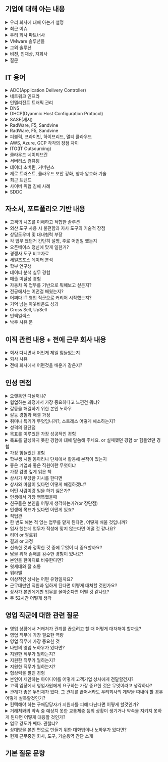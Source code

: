 ## 기업에 대해 아는 내용

<details markdown = "1">
<summary>우리 회사에 대해 아는거 설명</summary>
오픈베이스는 글로벌 No.1 솔루션들과 자체 노하우를 기반으로 하이브리드 클라우드 및 클라우드 시큐리티의 컨설팅, 설계, 구축, 빌링까지 토탈 서비스를 제공하는 기업입니다.<br>
주요 사업 부문으로는 하이브리드 및 멀티클라우드, 네트워크 보안 솔루션, ADC 및 네트워크 인프라, ITO 서비스를 제공 드리고 있습니다.
여기서 클라우드 솔루션 같은 경우에는 오픈베이스만의 전문 기술력과 인력을 기반으로 고객분들의 워크로드를 정확하게 파악하고, AWS, 애저, 브로드컴(여기 속한 VMWare는 프라이빗 클라우드 선두), 네이버 클라우와 같이 업계 선두 기업과의 파트너십을 체결하여 퍼블릭과 프라이빗을 아우르는 서비스를 제공드리고 있습니다.<br> 
<br>
(컨설팅 및 마이그레이션 서비스, 브로드컴의 VMWare VSphere(데이터 센터를 클라우드 컴퓨팅 인프라로 전환하는 솔루션),NSX(Vmware의 네트워크 가상화 및 보안 플랫폼), VSAN(로컬 물리 스토리지를 가상화하여, 스토리지 풀로 변환), ARIA(AI 지원 인프라 및 App), 탄주(멀티 클라우드 애플리케이션 개발 및 배포 플랫폼) 판매. F5 사의 Big ip(하이브리드 및 멀티클라우드 환경에서의 보안과 가용성 보장 솔루션), AWS 컨설팅 및 구축 사업, 알트 로직 사의 MDR(Managed Detection and REsponse) 서비스 판매. SaaS 환경의 기업 데이터 보호를 위한 FortiCASB 판매 등<br>
<br>
보안 솔루션은 빠르게 변화하는 보안 위협에 대응하기 위해 Anti-APT나 Anti-DDoS, WAF,SSL 암복호화, 웹 어플리케이션 공격 방어와 같은 솔루션을 제공드리고 있습니다. 특히 Fortinet(포티넷), Trellix(트렐릭스), Logpresso와 같은 우수한 벤더들과 협력하여 고객분들에게 맞춤형 보안 컨설팅 및 기술 지원 서비스를 제공하고 있습니다.
<br>
(수산 아이엔티의 암호화 트래픽 추적 솔루션과, 시스코 솔루션도 판다)<br>
<br>
네트워크 인프라 분야에서는 국내 최초로 ADC 사업을 시작한 경험과 역량을 기반으로, L2부터 L7까지 전반적인 네트워크 인프라 솔루션과 인텔리전트 트래픽 관리, 그리고 SASE(새시) 같은 최신 보안 기술까지 종합적으로 제공드리고 있습니다<br> 
특히 네트워크 솔루션 공급 관련해서는 라드웨어, F5, Sandvine와 같은 글로벌 파트너와 함께 맞춤형 서비스를 제공드리고 있습니다.<br>
<br>
ITO 서비스는 오픈베이스만의 ITO 방법론과 노하우를 기반으로, 국제 표준에 적합할 뿐만아니라 효율적이고 안정된 서비스를 제공드리고 있습니다.<br> 
<br>
이 외에도 오픈베이스만의 기술력을 기반으로 ADC를 통합적으로 관리할 수 있는 ADCSmart, APT 탐지 시스템과의 연동을 통해 위협 정보를 실시간으로 공유 및 관리할 수 있는 TARGOS(타르고스),그리고 AI를 접목한 원격 보안관제 서비스를 제공하고 있습니다.<br>
<br>
</details>

<details markdown = "1">
<summary>최근 이슈</summary>
AI 접목한 보안관제 서비스를 올해 1월 부터 제공<br>
-> 단순 로그 모니터링 넘어, AI 기반 이상행위 탐지 기술과 SIEM(씨엠, 보안 정보 및 이벤트 관리) 활용해 데이터 중앙에서 통합 분석<br>
<br>
라드웨어 아시아 태평양 지역 최고 파트너 상<br>
작년 AI 바우처 지원사업 우수 등급<br>
-> 인텔리전스 플랫폼에 모니터랩이라는 회사의 웹 공격 탐지 모듈 연동을 통한 보안 관제 고도화<br>
<br>

</details>


<details markdown = "1">
<summary>우리 회사 파트너사</summary>
퍼블릭 클라우드 부문 : AWS, 애저, 네이버 및 케이티 클라우드<br>
프라이빗 클라우드 부문 : VMware, Dell 테크놀로지스<br>
보안 쪽 관련해서는 카본 블렉이나, 포티넷, 얼럿 로직 제품들 판매<br>
</details>

<details markdown = "1">
<summary>VMware 솔루션들</summary>
VSphere는 서버 가상화를 통해 클라우드 인프라로 전환하는 것을 돕는 도구<br>
VSAN : 로컬 디스크를 합하여 공유 스토리지를 구성하는 서비스<br>
NSX : 가상화별 세분화된 보안을 제공하는 서비스<br>
VMware Log insight : 인프라 및 App 위한 지능형 로그 관리<br>
VRealize Network Insight : 물리적 가상 네트워크 통합하고 가시성 확보, 성능 및 가용성 개선에 도움주는 서비스<br>
VRealize Automation : 서버 자동화 및 프로비저닝 속도 향상<br>
VMWare Tanzu : 컨테이너·쿠버네티스를 중심으로 멀티클라우드 앱 개발·운영을 지원하는 플랫폼<br> 
VMware Horizon : VDI(가상 데스크톱 인프라) 통한 업무 연속성 및 가상화 인프라 풀스택 제공<br>  
<br>
</details>

<details markdown = "1">
<summary>그외 솔루션</summary>
SD-WAN 분야 리더 VelouCloud 제품 판매 (VMware SD-WAN의 구성요소, 소프트웨어로 트래픽을 제어하고 최적화하는 차세대 WAN(광역 네트워크 기술) 기술)<br>
WorkSpace One : 디바이스 통합 보안관리 및 어플 관리 <br>
Carbon Black 제품 : 클라우드 네이티브 엔드포인트 보호 분야 리더<br>
포티넷 제품 : 차세대 보안 솔루션 제공<br>
얼럿 로직 제품 : MDR 선두 주자로, 차세대 위협 관리 시스템 제공<br>
<br>
</details>

<details markdown = "1">
<summary>비전, 인재상, 자회사</summary>
고객의 디지털 전환 여정과 성공을 함께하는 기업으로 고객의 행복과 성장을 도우며 사회적 가치를 창출한다.<br>
고객 중심, 실행, 신용<br>
데이터 전문기업 데이터솔루션, 보안 관련 전문 기업인 시큐웨이브, 그리고 오픈 인텔스가 있음<br>
</details>

<details markdown = "1">
<summary>질문</summary>
제가 이일 맡는다면 어떤 솔루션을 주로 담당할지?<br>
기업 영업 본부, 금융영업 본부, 전략보안영업 본부, CNS(Cloud & Network Service) 영업 본부, 디지털 영업 본부, SDI 영업 본부<br>
</details>

## IT 용어
<details markdown = "1">
<summary>ADC(Application Delivery Controller)</summary>
애플리케이션의 트래픽을 지능적으로 분산,보안,최적화하는 장비나 소프트웨어(일종의 고급 로드 밸런서)<br>
-> L4, L7 로드밸런싱, SSL 종료, 애플리케이션 가속화(캐싱,압축), App의 방화벽 연계, 헬스체킹 및 모니터링<br>
<br>
</details>

<details markdown = "1">
<summary>네트워크 인프라</summary>
데이터 통신을 가능하게 하는 장비의 집합)<br>
-> 라우터(IP 주소를 기반으로 패킷을 목적지에 전달, 다른 네트워크 끼리 연결 담당)<br>
, 스위치(MAC 주소를 기반으로 패킷을 목적지에 전달, 같은 네트워크 안의 장비끼리 데이터 교환)<br>
,방화벽, 무선 AP, 케이블, 네트워크 보안장비 등<br>
<br>
</details>

<details markdown = "1">
<summary>인텔리전트 트래픽 관리</summary>
트래픽을 단순히 분산하는 것이 아니라, 종류 우선순위 패턴 분석해서 지능적으로 처리<br>
<br>
</details>

<details markdown = "1">
<summary>DNS</summary>
도메인 이름을 IP로 변환<br>
</details>

<details markdown = "1">
<summary>DHCP(Dyanmic Host Configuration Protocol)</summary>
네트워크에 연결된 장치들에게 IP 주소와 기타 네트워크 설정을 자동으로 할당하는 프로토콜
</details>

<details markdown = "1">
<summary>SASE(새시)</summary>
네트워크와 보안 기능을 클라우드 기반으로 통합해서, 사용자나 디바이스가 어디에 있든지 엣지 지점을 통해서 안전하고 빠르게 APP에 접근할 수 있도록 해주는 아키택처
</details>

<details markdown = "1">
<summary>RadWare, F5, Sandvine</summary>
라드웨어, 에프파이브, 샌드바인 모두 글로벌 SW 회사<br>
라드웨어는 데이터센터 용 애플리케이션 보안 및 전송 솔루션 분야 글로벌 리더(디도스, 애플리케이션 보안)<br>
에프파이브는 로드밸런싱 관련 솔루션 글로벌 리더(대표 제품 : BIG IP)<br>
샌드바인은 네트워크 트래픽 분석이나 제어 관련 글로벌 리더<br>
</details>

<details markdown = "1">
<summary>RadWare, F5, Sandvine</summary>
라드웨어, 에프파이브, 샌드바인 모두 글로벌 SW 회사<br>
라드웨어는 데이터센터 용 애플리케이션 보안 및 전송 솔루션 분야 글로벌 리더(디도스, 애플리케이션 보안)<br>
에프파이브는 로드밸런싱 관련 솔루션 글로벌 리더(대표 제품 : BIG IP)<br>
샌드바인은 네트워크 트래픽 분석이나 제어 관련 글로벌 리더<br>
</details>

<details markdown = "1">
<summary>퍼블릭, 프라이빗, 하이브리드, 멀티 클라우드</summary>
퍼블릭은 AWS,애저,GCP와 같은 CSP가 인터넷을 통해 리소스를 제공하는 클라우드를 뜻합니다.<br>
-> 보통 스타트업, 빠르게 실험 배포 해야되는 경우. 대규모 사용자 트래픽 대응하거나, 계절/이벤트 성 수요 변화가 큰 서비스<br>
<br>
프라이빗은 온프레미스나 전용 데이터 센터 위에 구성하여, 한 조직이 전용으로 쓰는 클라우드 환경<br>
-> 독립되어 있어 보안이나 컴플라이언스 강화 기능(금융 국방 공공 등)<br>
<br>
하이브리드 클라우드는 퍼블릭 프라이빗 클라우드를 연동해서 구성한 환경(필요한 부분 퍼블릭, 민감한 부분은 프라이빗)<br>
-> 유연성(급한 워크로드는 퍼블릭, 보안 데이터는 프라이빗)<br>
-> 온프레미스 자산이 많아서 한번에 못 옮길때, 민감 데이터 내부에 비 핵심 데이터는 퍼블릭에, 컴플라이언스 요구와 클라우드 만의 장점을 동시에 활용 하고자 할때<br>
<br>
멀티 클라우드는 2개 이상의 퍼블릭 클라우드 결합해서 사용<br>
-> 클라우드 상에 HA(고가용성) 구성, CSP 특장점 들을 결합, 여러 CSP에서 최고의 가격대비 성능의 조합 사용<br>
<br>
하이브리드 멀티 클라우드는 여러 퍼블릭 클라우드와 프라이빗 클라우드를 조합해서 사용하는 클라우드 환경<br>
</details>

<details markdown = "1">
<summary>AWS, Azure, GCP 각각의 장점 차이</summary>
AWS는 인프라에 강하고, 애저는 인증 및 호환, GCP는 빅데이터나 AI 관련 해서 장점을 가짐<br>
-> 클라우드 도입 시 가장 중요한 것은 워크로드(애플리케이션)의 특성을 정확히 파악(DB, App, 서비스 등)<br>
-> 구동 방식에 따라 어떤 인스턴스 타입을 사용하고, 네트워크 구성은 어떻게 하고, 스토리지 성능/용량은 어느 정도가 적합하고, 보안 컴플라이언스 요구는 어떤지 완전 달라짐<br>
-> ex) 트래픽이 폭주하는 경우 여러 AZ 배포로 고 가용성, 빠른 오토스케일링, 데이터 오래 저장하는 백업 시스템은 저비용 스토리지(S3 Glacier) 사용 등<br>
</details>

<details markdown = "1">
<summary>ITO(IT Outsourcing)</summary>
기업의 IT 자원(인력,시스템,운영)을 외부 업체에 위탁하는 것<br>
-> 최적화된 IT 프로세스 기반의 운영, IT 기획 및 고도화 방향 수립, 전문 관리 시스템을 활용한 표준화된 서비스 수행, 클라우드 운영 서비스<br>
-> SI나 진단 컨설팅, IT 서비스 통합 관제 구축<br>
</details>

<details markdown = "1">
<summary>클라우드 네이티브란</summary>
클라우드 호나경에서 최적의 성능과 유연성을 발휘하도록 설계된 애플리케이션 개발 및 운영 <br>
-> 핵심 특징으로는 MSA, 컨테이너, CI/CD 파이프라인, 자동 확장, 장애 복구, 무중단 배포<br>
</details>

<details markdown = "1">
<summary>서버리스 컴퓨팅</summary>
개발자가 서버 인프라에 신경을 쓰지않고, 비즈니스 로직 작성에 집중하는 그런 일종의 아키텍처<br>
</details>

<details markdown = "1">
<summary>데이터 소버린, 거버넌스</summary>
소버린은 데이터 주권으로, 데이터가 저장된 물리적 국가의 법과 규제에 따라야 한다는 뜻.<br>
거버넌스는 데이터의 품질 관리, 접근 권한, 보안 같은 것을 정하고 유지하는 정책과 절차<br>
</details>

<details markdown = "1">
<summary>제로 트러스트, 클라우드 보안 강화, 양자 암호화 기술 </summary>
1. 네트워크의 안에 있든 밖에 있든, 무조건 검증하고 최소한의 권한만 부여한다는 개념<br>
-> 재택 근무, 클라우드 환경에 필수적인 보안 개념으로 VPN 처럼 네트워크 내부를 안전하다 가정하는 기존 모델을 보완한 모델<br>
<br>
2. 클라우드 보안 강화는, 퍼블릭 하이브리드 멀티클라우드 환경에서 데이터, 워크로드, 계정 접근, 네트워크까지 종합적으로 보안하는 것<br>
-> 데이터 암호화, 접근제어(IAM, MFA), 로그 모니터링, 워크로드 보안(서버리스 컨테이너 포함)<br>
<br>
3. 양자 역학 원리 통해 이론적으로 해킹 불가능한 암호 체계 구축<br>
</details>

<details markdown = "1">
<summary>최근 트렌드</summary>
DX가 가속화되면서 AI, 빅데이터, 클라우드 기반 비즈니스 혁신이 활발해짐.<br>
</details>

<details markdown = "1">
<summary>사이버 위협 침해 사례</summary>
최근 이스라엘과 이란이 서로, SMS 스푸핑이나, 메세징 앱을 조작하거나, AI를 통해 조작된 영상을 확산하는 상황이 있었음<br>
SKT에서 데이터센터 서버가 공격받아 전화번호나 가입자 식별키와 같은 유심 정보가 유출됨<br>
</details>

<details markdown = "1">
<summary>SDDC</summary>
소프트웨어로 정의된 데이터 센터.데이터 센터 안에 있는 서버, 스토리지, 네트워크, 보안 같은 자원을 소프트웨어로 가상화해서 하드웨어에 묶이지 않고 소프트웨어로 관리 제어하겠다는 개념
</details>

## 자소서, 포트폴리오 기반 내용

<details markdown = "1">
<summary>고객의 니즈를 이해하고 적합한 솔루션</summary>
1. 고객은 보통 어떤 니즈가 있었는지?<br>
전에 근무했던 회사에서 판매했던 솔루션은 현대차와 같은 대기업에 납품할 때, 납품 제품의 SW가 ISO와 같은 국제 표준이나 현대차 내부 표준을 충족하고 있는지를 검증하기 위한 보고서를 작성하는데 많이 활용되었습니다.<br>
이때 현대차의 요구사항에 따라 필요한 검증 솔루션이 달라지는 경우가 있는데, 이때 고객분들의 요구를 정확히 파악하고 이에 적합한 솔루션을 제안드렸었습니다.<br>
예를 들어, 고객분들께서 코드를 실제로 실행하지 않고 일부 런타임 오류나 국제 표준 기반 규칙, 품질 메트릭을 점검하고 싶다고 요청하신다면 STATIC이라는 도구를 추천드렸습니다. 반면 코드를 실행하면서 각 함수별 테스트 케이스를 생성하고 이들이 유기적으로 잘 동작하는지 검증하고 싶을 때는 CT라는 도구를 제안드렸습니다. 또, 커버리지 측정만 필요하다고 하시면 COVER, AVN과 같은 자동화 환경 쪽은 Autoract를 권장하는 등, 고객분들의 상황과 목표에 가장 부합하는 솔루션을 맞춤 제안드렸습니다.<br>
</details>

<details markdown="1"> 
<summary>외산 도구 사용 시 불편함과 자사 도구의 기술적 장점</summary> 
고객분들께서는 외산 도구를 사용하면서 크게 세 가지 불편함을 겪으셨습니다. 첫째, 기술지원 대응 속도가 느렸습니다. 외산 도구의 경우 기술지원을 받기까지 최소 2주에서 길게는 1달까지 걸렸지만, 자사 기술지원팀은 24시간 이내에 최초 답변을 드리고, 필요하다면 직접 방문까지 지원할 수 있다는 강점이 있었습니다. 둘째, 유지보수 비용이 높았습니다. 외산 도구는 유지보수 요율이 도입가의 20~25% 수준으로 책정되어 있었지만, 자사는 15%로 운영해 보다 합리적이었습니다. 셋째, 외산 도구는 모든 자동차 OEM을 대상으로 범용화되어 있어, 현대차 전용 레포트를 작성할 때는 별도로 추가 개발 공수가 필요했습니다. 반면 자사 도구는 현대차 표준에 맞춘 보고서를 바로 생성할 수 있어 고객분들께 편의성을 제공했습니다. 
<br>
단점은???<br>
-> 외국 OEM을 대상으로 레포트를 제출하는 경우 당사 툴의 경우, 별도의 입증 과정이 필요하다는 단점이 있고 몇십만 라인이 넘어가는 큰 프로젝트에 대해 리포트를 생성하는 경우, 외산 툴에 비해 병렬처리 로직의 성능이 좀 떨어진다는 단점이 있음.<br>
</details>

<details markdown = "1">
<summary>상담도우미 및 대내협력 부장</summary>
1.상담 도우미 기억 남는거?<br>
먼 지역에서 와서, 아는 친구가 없는데 붙임성이 없어서 고민이다<br>
-> 해당 경험 통해 친해지고, 현재는 가장 친한 친구로 남아 있다.<br>
<br>
2. 프로그램 운영 방식 일부 조정, 행사 전 소규모 이벤트<br>
- 경기 종목을 당일 정하는 것이 아니라, 사전에 설문 조사 진행<br>
- 참여만 해도 소정의 기념품 지급<br>
- SNS를 통해 사전 참여 이벤트를 진행<br>
</details>

<details markdown="1"> 
<summary>각 업무 했던거 간단히 설명, 주로 어떤일 했는지</summary> 
자동차 1·2 Tier사 대상 자사 SW 검증 도구 아웃바운드 및 인바운드 영업 수행<br>
자동차 제어기 SW 검증 및 개발 관련 기술 용역 수주<br>
견적서 산출 및 고객사 구매팀과의 협의·조율 진행<br>
-> 양 사의 SW 부서에서는 기술적, 가격적으로 협의가 완료되었지만 구매팀에서 내부에서 산출된 인력 단가를 기준으로 너무 비싸다는 답변을 받은 기억이 있다.이때 당사만이 가지는 장점(국내 외주 업체 중 유일하게 양산 경험)과 해당 비용이 산출된 근거(SW 산업협회의 인력노임단가 가이드, 직접경비 + 재경비 + 기술료를 합쳤을때)를 합리적으로 제시하여 네고를 진행하지 않고 최종적으로 사업을 수주했던 것이 기억에 남음.<br><br>
고객사 이슈 및 클레임 대응<br>
-> 완성차 업체에서 당사 도구를 유효한 도구 리스트 상에서 제외를 했던 적 있다. 이로 인해 수많은 고객분들이 도구로 검증한 결과물을 전달 했으나 reject. 이를 위해 빠르게 담당 실장님과 의논하여 오탐을 어떻게 해결할지 WBS를 완성차 업체에 제공. 최종적으로 다시 유효한 도구로 인정받음<br><br>
영업 데이터 취합 및 전략 수립<br>
-> 세일즈포스 기반으로 어떤 기업에 매출이 덜한지, 어떤 부서에 컨택이 안되었는지, 그리고 앞으로 어떻게 영업을 펼쳐 나갈지에 대한 전략을 수립했었다.<br>
영업 과정에서 얻은 인사이트 기반 R&D 부서 설득, 기술 개발 반영<br><br>
-> 당사 국방쪽에서 프로젝트 관리를 위해 사용하던 도구가 있었음. 필드에서 영업하면서 고객 니즈 파악해보니, 해당 툴도 조금 수정 후 판매하면 좋을 것 같다 의견 전달. 최종적으로 해당 도구와 자사 검증 도구를 합한 패키지 상품을 기획해서 판매<br>
</details>

<details markdown="1"> 
<summary>오픈베이스 정신에 맞게 일한거?</summary> 
해외 신규 사업을 개척해봤던 경험이, 제가 오픈베이스 정신에 알맞게 일해봤던 경험이였던 것 같습니다.<br>
<br>
해외 자동차 부품사 50여 곳을 대상으로 아웃바운드 영업을 진행하던 중, 한 독일 고객사와 미팅을 진행했습니다. 이 고객사는 한국 완성차 업체 입찰에 참여 중이었는데, 하드웨어 대응은 가능하지만 소프트웨어 경험이 부족해 당사에 소프트웨어를 턴키로 맡기길 원했습니다. 다만 과거 당사의 일부 프로젝트가 독일 자동차 업계 기준을 충족하지 못해 중단된 사례가 있었던 터라, 내부적으로 신뢰도가 낮다는 우려가 있었습니다.<br>
<br>
추가로, 내부 여러 부서에서는 일정 부족, CL2 레벨 대응 경험 부족, 기술적 영어 커뮤니케이션 부담 등으로 협조가 어렵다는 입장을 보였습니다.
<br><br>
이에 저는 각 부서의 애로사항을 파악하고 해결책을 마련해 협조를 이끌었습니다. 일정이 부족한 부서에는 타 부서의 AI 기반 자동화 도구를 활용해 업무를 단축하도록 지원했고, CL2 경험 부족은 요건을 자료화해 공유했습니다. 영어 커뮤니케이션 부담은 한국지사 담당자와의 협업 루트를 먼저 마련하고, 독일 본사와는 화상회의를 통해 산출물 제출 기준을 완화할 수 있도록 조율했습니다.
<br><br>
결국 고객사에서 요청한 기술자료를 모두 제출할 수 있었고, 비록 이 프로젝트는 최종 수주로 이어지지 않았지만, 대응력을 인정받아 이후 두 건의 기술용역 프로젝트를 추가로 수주한 경험이 있습니다.
</details>

<details markdown="1"> 
<summary>경쟁사 도구 비교자료</summary> 
1. 타 부서랑은 어떤것 들을 협업했죠?<br>
전략기획실과는 자료 구성과 가독성 개선 관련하여 협업을 진행하였고, 각 도구에 대한 연구소장님들과 기술적인 내용의 정확성 검토를 요청 드리고자 회의를 진행하였었습니다.<br>
마지막으로 법무팀과는 외부 공유 가능 여부 및 법적 리스크 검토를 요청드리고자 회의를 진행했었습니다.<br>
<br>
2. 상황 설명<br>
고객분들께서는 당사 SW 검증 도구와 경쟁사 제품을 비교하며 장단점을 문의하는 경우가 많았습니다. 하지만 기존에는 개별 제품 간 비교 자료만 존재했을 뿐, 전체 경쟁사 제품을 종합적으로 비교하는 자료는 존재하지 않았습니다. 또한, 영업사원들은 기술지원 부서에서 제공하였던 기존 데이터를 그대로 전달하였고, 해당 비교 자료는 2021년 이후로 업데이트되지 않았습니다.<br>
<br>
3. 세미나 참석해서 기억나는 것?<br>
동적 시험을 진행할때 AI를 기반으로 테스트케이스를 자동으로 생성하는 세션이 기억에 남았었습니다.<br>
이때 단순한 제품 소개가 아니라, 어떻게 고객이 기존 테스트 비용과 시간을 절감했는지 정량적으로 제시했던 점에서 인상깊었습니다.<br>
- Dspace, 파수, Vector라는 기업, qnx 블랙베리<br><br>
4. 여러 도구를 다양하게 비교하면... 오히려 자사 제품에 대한 영업 히트율이 낮아 질수도 있는거 아닌가요??<br>
네, 말씀하신 우려도 충분히 공감합니다. 제가 생각하는 세일즈는 객관적인 비교 자료를 기반으로, 고객의 니즈에 맞는 방향을 함께 고민하는 것이 오히려 신뢰를 쌓고 장기적인 관계를 만드는 길이라고 생각합니다.<br>
실제로도 “우리 상황에서는 외산 제품보다 당사 솔루션이 더 적합하겠네요”라는 고객의 반응을 끌어내며, 오히려 저희 제품의 강점을 명확히 부각시킬 수 있었고, 이후 다른 도구나 기술용역 사업으로도 연결된 경험이 있습니다.<br>
그리고 솔직히 말씀드리면, 고객의 실제 사용 환경 및 니즈를 먼저 파악한 뒤 불필요한 기능이지만 당사가 조금 불리한 항목인 경우,그 기능은 비교표에서 제외하고 전달드리기도 했습니다.<br>
<br>
</details>

<details markdown="1"> 
<summary>세일즈포스 데이터 분석</summary> 
세일즈포스에서 도구 영업 기회를 추출할때는 '도구명'이나 '제품, 계약 관련 항목의 입력값을" 기준으로 필터링을 합니다.
그런데 2018년 이전에 등록된 도구 영업 기회의 경우, 이 두가지 항목이 모두 누락되어 있어 필터 조건을 충족하지 못했고, 그로 인해 보고서 추출 시 해당 영업 기회가 포함되지 않는 문제가 있었습니다.
저는 이 누락된 데이터를 식별하고 보완하기 위해 해당 프로젝트를 기획하고 진행하게 되었습니다.<br><br>

도구 영업 기회 65건 고객사 30곳, 고객의 니즈 분석 및 유지보수 및 신규 도구 도입 제안.<br>
-> 5곳과 유지보수 계약, 한건의 신규 도구 판매<br>

<br><br>
영업 기회명 파싱을 통해 영업 기회와 도구명을 자동으로 매핑하는 코드 작성?<br>
도구명이 A라고 가정했을 때, 과거의 영업 기회명에는 A라는 명칭이 아닌 도구의 사용 목적이나 대응 가능한 국제 표준이 기재된 경우가 많았습니다. 이로 인해 도구명을 기준으로 데이터를 조회할 경우 누락되는 사례가 자주 발생했습니다. 그래서 저는 영업 기회명을 파싱하고, 텍스트 유사도를 기반으로 도구명을 자동 매핑해 "도구명_유지보수" 또는 "도구명_구매" 형식으로 통일하는 코드를 작성해 일관되게 정리하였습니다.<br>
<br>
매핑이 되지 않는 항목은 직접 보완?<br>
예를 한가지 설명드리자면, 자동차에는 ISO 26262라는 표준이 있고, 이를 대응하기 위해서는 다양한 도구들이 필요합니다.
하지만 영업기회명에 "ISO 26262 대응을 위한 도구 구매"라고 적혀있는 경우, 해당 영업기회가 어떤 도구를 구입한것인지, 코드상으로 분류가 어려웠습니다. 그래서 그 당시 담당했던 영업사원에게 어떤 도구를 판매하였는지 질문하고 반영하는 과정을 거치게 되었습니다.<br>
<br>
기억에 남는 계약 사례?<br>
2017년 내부 횡령 사건으로 인해 해당 연도에는 비용 집행이 전면 중단되어 유지보수 계약이 체결되지 않았고, 이후로도 별도 계약 없이 도구를 꾸준히 사용해오던 고객사였습니다.
그럼에도 불구하고 도구는 계속 사용 중인 상황을 파악하여 저는 해당 고객사에 사용 중인 버전 이후 릴리즈된 기능을 정리해 전달드렸습니다.
특히, 고객이 사용하는 Jenkins라는 CI/CD 툴과 연동해 테스트 결과를 관리할 수 있는 기능이 큰 관심을 끌었습니다. 결국 해당 기능이 고객의 업무 방식에 적합하다고 판단되어, 유지보수 계약으로 이어진 사례입니다.<br>
<br>
한 고객사는 **자원 사용량 검증**이라는 항목을 대응하기 위해 외산 도구 도입을 검토 중이었습니다. 하지만 외산 도구의 가격이 너무 높아 내부적으로 부담이 크던 상황이었고, 이때 저는 **50% 이상 저렴한 당사 도구**를 제안드렸습니다. 외산 도구는 글로벌 OEM 대응까지 가능하지만, 당사 도구는 **국내 OEM에만 최적화된 제품**이었습니다. 다행히 향후 몇년간 고객분께서는 국내 OEM만을 대상으로 한 사업을 수행 중이었고, **비용 효율성과 실제 용도 적합성**을 고려해 당사 도구로 최종 계약이 성사되었습니다.<br>
<br>
</details>

<details markdown="1"> 
<summary>학부 연구생</summary> 
한 8개월 함. 한 과학원의 과제를 수주해서 진행함. 해상도가 낮아 사용되지 않는 장비의 이산화질소 농도 산출 가능 여부를 판단하고 개선 방안을 도출하는 사업 진행.이때 관련 논문과 시뮬레이션 데이터를 통해 현재 장비로는 신뢰성있는 농도 산출이 불가능하다는 점을 제시하고, 장비 튜닝을 통해 신뢰 범위 내 농도 산출을 진행 함.<br>
-> IT 분야로 나아갈지 전공 살릴지<br>
</details>

<details markdown="1"> 
<summary>데이터 분석 실무 경험</summary> 
그 과정에서 자사에서 가장 잘 판매되는 두 개의 툴이 OEM 및 계열사에서 신규 판매율이 10% 이상 감소한 것을 발견하였습니다. 이에 대한 원인을 파악한 결과, 스펙을 개정하는 과정에서 SR 상 일부 항목에서 해당 툴이 등록되지 않은 상황임을 확인하였고, 이로 인해 일부 부서에서 외산 툴을 도입한 정황까지 파악하였습니다. 해당 문제를 신속히 R&D 부서에 보고하여 협력을 이끌어내고 개발 로드맵에 포함하게 되었습니다.<br>
-> duplicated code line이라는 부분 검출이 안되는 상황이 많았음<br><br>

이에 따라 고객사별 사용 버전과 최신 버전의 기능 차이를 정리하고, 유지보수 계약을 통해 해당 기능을 제공받을 수 있다는 점을 강조하여 제안<br>
-> 10곳 이상 유지보수를 진행. 릴리즈 노트가 버전별로 각각 따로 있었다. 그래서 고객사 사용 버전부터 최신까지 어떤 기능들이 추가되었는지를 다 정리하여 전달하였다.<br>
</details>


<details markdown="1"> 
<summary>매출 미달성 경험</summary> 
9.5억 했음.<br>
각 업무 지나치게 세부적으로 대응?<br>
-> 예를들어 제안서를 작성할때 기술 스펙이나 세부조건을 제가 직접 이해하고 작성하려다보니, 막상 중요한 가격 조건이나 일정에 대한 전달이 느렸음<br>
-> 당사에서 맡는 업무인지 모르고, 고객 요청에 대응하기 위해 시간을 낭
<br>
핵심 업무의 우선 순위를 놓침<br>
-> 가능성이 낮고 요구하는 사항이 복잡했던 업무에 대해서 상당히 시간을 많이 소요했던 것 같음. 예를 들어 예산 반영용<br>
</details>

<details markdown="1"> 
<summary>자동차 쪽 업무를 기반으로 뭐해보고 싶은지?</summary> 
제가 오픈베이스에 입사하게 된다면, 자동차 산업 고객을 대상으로 클라우드 도입 컨설팅을 수행하고, 이를 기반으로 하이브리드·멀티클라우드 환경의 장점을 소개하여 전반적인 솔루션과 장비 도입까지 이어가는 성과를 만들어보고 싶습니다.<br>
<br>
현재 자동차 산업에서는 **SDV(소프트웨어 정의 차량)**와 시뮬레이션 기반 검증이 핵심 트렌드로 자리잡고 있으며, 이에 따라 생성되는 대용량 데이터의 저장, 분석, 보안 관리에 대한 수요가 빠르게 증가하고 있습니다.<br>
<br>
실제 현업 미팅에서 고객분들께서
“경영진이 AI나 클라우드에 관심은 많지만, 보안과 비용 문제로 도입이 어렵고, 적용 방안도 잘 모르겠다”는 VoC를 자주 전달해 주셨습니다.<br>
<br>
이에 대응해, 멀티클라우드와 하이브리드 클라우드의 유연성, 보안성, 비용 효율성을 함께 설명드림으로써 기술적 이해에 기반한 설득력 있는 제안으로 성과를 내보고 싶습니다.<br>
</details>

<details markdown="1"> 
<summary>전공에서는 어떤걸 배웠는지?</summary> 
저는 전공과정에서 주로 위성 데이터 처리와 활용 방법에 대해 배웠었습니다.<br>
</details>

<details markdown="1"> 
<summary>어쩌다 IT 영업 직군으로 커리어 시작했는지?</summary> 
대학 시절 프로그래밍을 접하며 IT 분야에 흥미를 느껴 정보처리기사 자격증을 취득했고, 개발 경험도 쌓았습니다. 이를 기반으로 다양한 사람들과 소통하며 사업을 이끌어가는 **PM(프로젝트 매니저)** 역할을 목표로 삼았습니다.
<br>
그런데 전에 근무했던 회사에서 IT 영업 직무를 접하게 되었고, PM에 비해 영업직군이 오히려 고객과 직접 만나 기술적 이해를 바탕으로 제안하고, 주도적으로 성과를 만들어내는 과정에서 더 큰 성취감을 느낄 수 있다고 판단했습니다.
<br>
이러한 이유로 IT 영업 직무로 커리어를 시작하게 되었습니다.<br>
</details>

<details markdown="1"> 
<summary>기억 남는 아웃바운드 성과</summary> 
니즈가 조금이라도 있을법한 회사 100여곳 조금 넘게 다 리스트업해서, 두곳 윈백 한곳 신규 도입
이게 어떻게 가능하냐?? 라고 했을때 솔직히 도구 도입은 공공 사업 제안드릴 때 남은 예산으로 이 도구도 추후 쓸수 있겠네 느낌으로 도입. 운이 좋았다.

가장 기억에 남는거, Win-Back 하는 과정에서 저희 도구만의 강점 굉장히 매력 -> 내부 부서에서 사용할 수 있는 예산이 부족했다. 이때 상급자분께, Win-back의 경우 제안드린것에서 매출로 이어진것이 1%가 안된다. 이 확률을 봤을땐 도구 도입가를 조금 낮춰서라도 진입한후 매년 유지보수 매출을 내는 것이 더 매력적으로 보인다~
</details>

<details markdown="1"> 
<summary>Cross Sell, UpSell</summary> 
UpSell의 경우, 주로 자사 보유 도구의 업그레이드를 진행하였다.<br>
-> 업그레이드 진행 시 어떤 기능이 추가되는지 강조하였음<br>
<br>
CrossSell의 경우, 현대차의 추후 요구될 변경 사항들을 미리파악해서, 고객 분들에게 도구들을 제안했다.<br>
-> 잔여 예산이 있는 고객분들 또는 공공에서 남는 예산이 있는 경우 도입이 되는 경우가 많았다.<br>
<br>
</details>

<details markdown="1"> 
<summary>인팩일렉스</summary> 
DHS(Door Handler System) 전 차종에 대해 DHS 사이버보안 검증 기술용역 수주함. 건 당 5천만원 정도<br>
-> 담당자분과 친분을 쌓기도함. 경영진에서 너무 비싼거 아니냐고 함. 하지만 경쟁사 다른 업체(한일 프로텍)에서 파일럿 과정에서 한번 문제가 터졌던 적이 있지만 우리는 없었음. 이 점을 강조. 구매팀 네고는 현대차 내부의 가격 산출 기준과 소프트웨어 산업 협회의 가격 기준 기반으로 네고를 방어하였음.<br>
</details>

<details markdown="1"> 
<summary>낙주 사유 분</summary> 
예산 부족이나 내부 우선순위 변화 -> 고객사별 의사 결정 구조<br>
경쟁사의 기술력, 가격, 납기 등 강점을 비교 분석 -> ex) 양산까지 책임짐<br>
저희의 제안서 완성도, 대응 속도, 커뮤니케이션 과정에서의 부족한 점을 되돌아봅니다.<br>
</details>

## 이직 관련 내용 + 전에 근무 회사 내용
<details markdown="1"> 
<summary>회사 다니면서 어떤게 제일 힘들었는지</summary> 
가장 힘들었던 순간은, 많은 노력을 기울였던 사업이 최종적으로 성사되지 않았을 때였습니다. 특히 해외 사업을 메이킹하는 과정에서, 야근이 잦은 부서까지 설득해가며 회의를 조율하고 함께 제안을 준비했지만, 결과적으로 수주로 이어지지 못했습니다. 주변에서는 “사업은 원래 그럴 수 있다”라고 위로해 주셨지만, 함께 고생했던 분들께 미안한 마음이 커서 가장 힘들었던 경험으로 남았습니다.<br>
</details>

<details markdown="1"> 
<summary>퇴사 사유</summary> 
이전 회사에서는 주로 SW 검증 도구를 다뤘는데, 이 또한 현대차 같은 대기업의 요구가 있을 때만 한정적으로 구매가 이루어졌습니다. 좀 더 범용적으로 사용될 수 있는 소프트웨어, 예를 들어 클라우드나 네트워크처럼 다양한 산업군과 고객에게 제안할 수 있는 솔루션을 다뤄보고 싶다는 생각이 컸습니다.<br>
그리고 개인적으로 30살이 되기 전에는 새로운 환경에 한번 도전해보고 싶었습니다. 30대부터는 안정적으로 정착하는 것이 중요하다고 생각했고, 이전 회사는 사람들도 좋고 업무도 잘 적응했지만, 더 폭넓은 솔루션을 경험할 기회를 놓치고 싶지 않아서 퇴사를 결정하게 되었습니다.<br>
</details>

<details markdown="1"> 
<summary>전에 회사에서 어떤것을 배운거 같은지?</summary> 

</details>

## 인성 면접
<details markdown = "1">
<summary>오랫동안 다닐꺼냐?</summary>
네 오래다닐수 ~~ 정말 오고싶었던 기업인 만 뽑아주시면 최선~~
</details>

<details markdown = "1">
<summary>협업하는 과정에서 가장 중요하다고 느낀건 뭐냐?</summary>
저는 협업 과정에서 동료 간의 믿음이 구축되어 있는 것이 가장 중요하다고 생각합니다.<br>
팀원간의 믿음이 있어야지만 역할 분담 과정 뿐 아니라, 각자의 업무에 집중할 수 있고, <br>
서로 간의 소통 과정에서 각자의 의견이 존중받는다는 분위기가 형성되어 좋은 아이디어가 나올 수 있기 때문입니다.<br>
</details>

<details markdown = "1">
<summary>갈등을 해결하기 위한 본인 노하우</summary>
갈등 과정을 해결하기 위한 저만의 노하우는 서로 진솔한 얘기를 하고, 시간을 많이 가지는 것이라고 생각<br>
슈어소프트테크 근무 하던 당시, 사업을 위해 여러 팀에 업무 협조를 요청 드리는 과정에서 부담스러운 업무라는 이유로 협조가 어려워 조그마한 갈등이 생겼고 이를 해결한 경험이 있다.<br>
이때 저는 협조를 이끌어내고자 업무 적인 내용뿐만 아니라, 점심도 같이 먹고, 퇴근후 저녁에 맥주도 한잔하는 등 시간을 보내며 개인적인 얘기도 많이 하게 되었다.<br>
얘기하는 과정에서 팀장님 만의 애로사항을 경청한 후 같이 해결 방안을 고민하고, 앞으로 같이 발전적으로 나가보자는 얘기하며 최종적으로 협조를 이끌어냄<br>
</details>

<details markdown = "1">
<summary> 갈등 경험과 해결 과정</summary>
슈어소프트테크 근무 하던 당시, 사업을 위해 여러 팀에 업무 협조를 요청 드리는 과정에서 부담스러운 업무라는 이유로 협조가 어려워 조그마한 갈등이 생겼고 이를 해결한 경험이 있다.<br>
이때 저는 해당 사업을 진행을 함으로써 얻을 수 있는 점을 강조하여 서로의 의견을 좁힐 수 있었고 최종적으로는 협조를 성공적으로 이끌어내게 되었다.<br>
</details>

<details markdown = "1">
<summary> 취미나 특기가 무엇입니까?, 스트레스 어떻게 해소하는지?</summary>
저는 개인적으로 배드민턴과 산책하는 것을 좋아한다.<br>
-> 걱정이 많을때  취미 활동을 하면 스트레스랑 답답한 마음이 해소. 특히 제가 왜 스트레스를 받고 어떻게 해나가야할지 생각이 정리되어서 좋아한다.<br>
-> 고탠션(28파운드), 헤드쪽에 실린 채<br>
<br>
특기 : 새로 만나는 사람과 서로 대화를 이어가는것에 자신있다.<br>
</details>

<details markdown = "1">
<summary> 성격의 장단점</summary>
저의 가장 큰 성격상의 장점은 공감능력을 바탕으로 한 의사소통 능력이라고 생각합니다.<br>
고등학교 때 친구들의 추천을 받아 또래상담가 역할을 맡게 되었고, 다양한 친구들의 고민을 들으며 같이 공감하고 소통하는 방법을배우게되었습니다.<br>
이러한 경험을 바탕으로 현재도 여러 사람들의 말을 잘 경청하고, 이에 대해 공감하는 것과 동시에 개개인의 상황에 맞게 대화를 이어나가며 좋은 관계를 맺어나가고 있습니다.<br>
<br><br>
단점은 때로 거절을 잘 못한다는 것입니다.<br>
실제 업무를 진행하면서, 제 업무 Role이 아닌것에 대해서도 고객 또는 내부 실무진 분들께서 요청하실 때 거절을 잘 못했었습니다.<br>
이때 도움 요청을 거절하지 못해, 제 업무 일정상 차질이 생겼던 적이 있습니다.<br>
현재는 도움 요청에 대해 가능한 한에서만 수락하고 불가능하다면 불가능한 이유를 객관적이고 솔직하게 이야기하면서 정중하게 거절하려고 노력하고 있습니다.<br>
</details>

<details markdown = "1">
<summary> 목표를 이루었던 가장 성공적인 경험</summary>
주도적으로 독일 기업의 사업을 메이킹해보자는 목표를 이뤄낸던 것이 가장 성공적 경험.<br>
당사의 경우 2021년을 마지막으로 독일 업체와의 계약이 끊긴 상황이였다. 당사 사업이 국내에 의존하는 비중이 너무 컸고, 저를 거둬주신 회사에게 감사하다는 마음으로 메이킹 하고 싶었다.<br>
이에 관련 독일 업체를 리스트업한다음에 메일을 보냈고, 한국에 지사가 있는 경우 직접 전화를 걸었다.<br>
이때 한국 완성차 업체를 대상으로 입찰에 참여하는 고객과 컨택이 되었고, 해당 기술용역을 위해 다양한 유관 부서에 협조를 요청하여 제안서를 전달드렸다.<br>
하지만 해당 고객사께서 최종적으로 한국 완성차 업체에 입찰에 실패하여 낙주.<br>
</details>

<details markdown = "1">
<summary> 목표를 달성하지 못한 경험에 대해 말씀해 주세요. or 실패했던 경험 or 힘들었던 경험 </summary>
학부 시절, 저는 수석으로 졸업하는 것을 목표로 삼았으나 달성하지 못한 경험이 있습니다.<br>
이때 저는 흥미가 가는 과목에 대해서는 성적이 좋았으나, 재미가 없다고 느껴진 특정 전공 과목들에 대한 성적이 좋지 못하였습니다.<br>
이 경험을 통해 제가 관심을 가지 않았던 부분에 대해서도 진지한 태도로 접근해야 하며, 큰 목표를 이루기 위해서는 세부적인 요소 하나하나에 무관심하거나 소홀히 해서는 안된다는 점을 깨달았습니다.<br>
<br>
</details>

<details markdown = "1">
<summary> 가장 힘들었던 경험</summary>
이전 독일 업체와의 계약이 2021년 법적 분쟁으로까지 이어졌던 이력이 있었고, 해당 업체의 검토 기준은 국내 고객사에 비해 두 배 이상 까다로웠습니다. 이러한 배경 때문에 내부적으로 부정적인 인식이 강했고, 협조를 얻는 데 큰 어려움이 있었습니다.<br>

저는 해당 업무가 기존에 수행하던 업무와 본질적으로 큰 차이가 없다는 점을 강조하기 위해 관련 논문 및 공식 문서들을 수집해 전달했고, 이 사업을 통해 향후 어떤 비전을 기대할 수 있는지 구체적으로 제시하며 설득을 시도했습니다.<br>

업무적으로 제가 할 수 있는 모든 지원을 다했음에도 불구하고, 협조를 요청한 세 팀 중 두 팀의 동의를 얻지 못했던 점이 가장 힘들었습니다.<br>

이후에는 단순한 논리적 설득이 아닌, 사람 간 신뢰를 기반으로 한 소통이 필요하다고 느꼈고, 해당 팀의 팀장님들과 점심 식사, 커피 미팅, 저녁 자리 등을 통해 진심 어린 대화를 나누고, 출장을 기차타고 가신 경우 제가 역에 데리러 가는등 관계를 쌓기 위해 노력하여 최종적으로 업무 협조를 받게 되었다..<br>

이 경험을 통해 ‘일도 결국 사람과 사람이 하는 일’이며, 내부 설득과 관계 형성을 위한 ‘내부 영업’도 매우 중요하다는 점을 깊이 깨닫게 되었습니다.
<br>
</details>

<details markdown = "1">
<summary> 학부생 시절 동아리나 단체에서 활동해 본적이 있는지 </summary>
학부생 시절 학과 내 축구 동아리에 가입하여 활동하였고, 학생회에서 대내협력부장을 맡아 학과 여러 행사에 참여를 요청드렸습니다.<br>
그리고 연구실에서 학부 연구생 활동을 하였고, 현재 다니는 회사에서는 독서 동아리에 다녔다.<br>
</details>

<details markdown = "1">
<summary> 좋은 기업과 좋은 직원이란 무엇이냐</summary>
좋은 기업 : 직원들이 잠재력을 발휘하고 성장할 수 있는 환경을 조성한 기업. 좋은 직원 : 맡은 역할과 책임을 성실히 수행하고, 어떻게 우리 기업이 더 성장해 나갈 수 있을지 고민하는 직원.
</details>

<details markdown = "1">
<summary>가장 감명 깊게 읽은 책</summary>
저는 거절은 해야겠는데 말을 못하겠고라는 책을 가장 감명 깊게 읽은 것 같습니다.
해당 책을 통해 사람들이 거절은 잘 못하는 이유은 대개 관계 불안 있고, 오히려 거절을 하는 것이 자신에게 도움이 될 뿐만 아니라, 관계 유지에 도움이 된다는 것을 알게 되었습니다.
이후 저는 도움 요청에 대해 가능한 한에서만 수락하고 불가능하다면, 불가능한 이유를 솔직하게 이야기하면서 정중하게 거절하려고 노력하고있습니다.
</details>

<details markdown = "1">
<summary>상사가 부당한 지시를 한다면</summary>
저는 우선적으로 법적이나, 회사 내규에 어긋나는 지시거나 회사의 이윤에 해를 끼치는지 부터 판단해 보겠습니다.
이때 만약 어긋나는 일이라고 확인된다면 가까운 선배뿐과 조용히 조언을 구한 후 행동하겠습니다.
하지만 부당한 지시가 저만의 생각이였다면, 일단은 지시를 따르겠습니다.
먼저 회사생활을 시작하신 상사의 지시는 이유가 있다고 생각하고, 큰 일이 아니라면 지시 이행 후에 나중에 개인적으로 말씀드려도 되는 부분이라고 생각합니다.
</details>

<details markdown = "1">
<summary>상사와 마찰이 있다면 어떻게 해결하겠냐?</summary>
상사분과 갈등이 생긴다면, 우선 상사분과 대화를 통해 문제를 해결하도록 적극적으로 노력하겠습니다.
이때 상사분의 생각과 의견을 들어보고, 어디서 부터 오해가 생겼는지 파악하여 그것을 해결하도록 하겠습니다.
상사분은 인생과 실무에 있어 저보다는 경험이 많은 분이므로, 의견을 받아들이되, 불합리하거나 회사의 이익에 반하는 것이 있으면 의견을 제시하여 조율하도록 노력하겠습니다.
</details>

<details markdown = "1">
<summary>어떤 사람이랑 일을 하기 싫은가?</summary>
저는 개인적으로 **업무에 비협조적인 태도를 보이는 사람과 함께 일하는 것이 어렵다고 느낍니다.<br>
업무라는것은 각자의 역할과 책임의 바탕으로 공동의 목표를 달성하는 과정이라 생각합니다.<br>
이를 달성하는 과정에서, 업무에 비협조적인 태도를 보이는 사람이 있을 때 업무 효율 뿐만 아니라, 관련 부서에 사기까지 저하 시키는 것을 확인하게됨<br>
하지만 저는 그 부서만의 입장을 파악하기 위해 노력했고, 업무 목적과 기대효과를 수치와 사례로 정리해 설득한다.<br>
</details>

<details markdown = "1">
<summary>인생에서 가장 행복했을때</summary>
-> 저에게 인생에서 가장 행복했던 순간은,
고등학교 시절 가족들과 함께 오사카로 여행을 갔을 때입니다.

당시 아버지께서 평일은 물론 주말에도 바쁘셔서
한자리에 모이기조차 어려웠던 시기가 있었습니다.
이때 아버지가 시간을 내실 수 있으셔서 고2 겨울방학 때 처음으로 가족 모두가 함께 여행을 갈 수 있었습니다.

그 여행에서 서로의 일상과 고민을 나누며 진솔한 대화를 나눌 수 있었고,
특히 길에서 웃고 떠들던 기억이 지금도 따뜻하게 남아 있습니다.

단순한 여행을 넘어, 가족간의 유대감이 얼마나 따뜻한지 느낄 수 있었던 순간이었기에
제 인생에서 가장 소중하고 행복한 기억으로 남아 있습니다.<br>
</details>

<details markdown = "1">
<summary>친구들은 본인을 어떻게 생각하는가?(or 장단점)</summary>
친구들이 말하는 저는 같이 있으면 재미있다는 것입니다.
여러 사람들과 있을때 재밌는 분위기를 조성하는 역할을 해서 이런 얘기를 종종 듣는것 같습니다.
반면 제 단점을 과몰입을 하는 것이라고 생각하는 것 같습니다.
친구들이 슬프거나 기쁠때 오히려 제가 더 기뻐하고 더 슬퍼하는 경우가 있습니다.
뭐든 과한것은 좋지 않기 떄문에 현재는 너무 과몰입하지 않고 감정을 절제하려고 노력하고 있습니다.<br>
</details>

<details markdown = "1">
<summary>인생에 목표가 있다면 어떤게 있죠?</summary>
우선 회사에서는 10년 내로 인정받는 직원이 되어 보직자가 되고, 여러 후배들을 잘 이끄는 멘토 역할을 하는것이 목표.<br>
개인적으로는 어떤 자리에 있어도 필요한 사람이 되자는 것과 행복한 가정을 꾸리는 것이<br>
지금까지 영업을 하면서 항상 저를 거둬주신 회사에 대해 감사함을 느꼈고, 언제나 맡은 목표 이상을 해내고자 노력했다.<br>
앞으로도 기억되는 사람이 되고자 맡은일에 최선을 다해 신뢰와 믿음을 쌓아가고자 함.<br>
</details>

<details markdown = "1">
<summary>직업관</summary>
제가 평소에 생각하는 직업관의 첫 번째는 **‘가장 잘할 수 있는 일을 하는 것’**입니다. 대학교 시절, 대내협력부장을 맡아 환경해양대학 내 행사 참여율을 가장 높은 학과로 변화시킨 경험이 있고, 현재 영업 업무를 하며 주위에서 수주가 어렵다고 판단했던 사업을 성공적으로 성사시킨 경험도 있습니다. 이러한 성과를 통해 영업은 제가 가장 잘할 수 있는 일이라고 확신하게 되었습니다.
두 번째는 **‘흥미와 재미를 느낄 수 있는 분야에서 일하는 것’**입니다.
IT 분야는 트렌드가 빠르게 변하고, 이에 따라 다양한 기술과 도구들이 끊임없이 발전하고 있습니다. 이러한 역동적인 변화는 저의 지적 호기심을 자극하며, 꾸준히 배우고 성장할 수 있도록 동기를 부여합니다.

저는 앞으로도 저의 역량을 가장 잘 발휘할 수 있으며, 동시에 흥미와 열정을 유지할 수 있는 분야에서 전문가로 성장하고 싶습니다.
</details>

<details markdown = "1">
<summary>한 번도 해본 적 없는 업무를 맡게 된다면, 어떻게 배울 것입니까?</summary>
우선 업무 메뉴얼이나 가이드라인을 찾아서 전반적인 프로세스를 파악하고자 읽어볼것 같다.<br>
그 다음 실제 업무를 하며 저만의 일지를 만들어서, 단계별로 업무의 주요 절차나 팁 정리<br>
</details>


<details markdown = "1">
<summary>입사 했는데 업무가 적성에 맞지 않는다면 어떨 것 같나요?</summary>
우선 초기에 업무에 적응하지 못한다면 적성에 안맞다고 착각할 수도 있습니다.<br>
-> 이를 업무 적응 과정이라고 생각했습니다.<br>
저 또한 처음에 입사했을때 업무를 배우고 적응하기 힘들어 이 일이 적성에 맞나라고 생각했지만,<br>
실제로 어느 경험치가 쌓였을 때는 이 만큼 나랑 맞는 직무가 있을까라는 생각을 가질 정도로 만족한다.<br>
따라서 적성에 맞지 않더라도 업무 역량을 익히느 ㄴ과정이라 생각하고 열시미<br>
</details>

<details markdown = "1">
<summary>리더 or 팔로워</summary>
저는 두 가지 역할을 모두할 수 있지만 추진력있는 리더에 가깝습니다.
+ 사례<br>
</details>

<details markdown = "1">
<summary>결과 or 과정</summary>
결과와 과정 모두 중요하지만, 결과가 더 중요하다고 생각합니다. 과정이 좋더라도, 기업은 성과있어야 운영이 되는 조직입니다.<br>
특히 영업직은 필드에서 성과로 증명하는 것이 필수적.
</details>

<details markdown = "1">
<summary>신속한 것과 정확한 것 중에 무엇이 더 중요할까요?</summary>
정확이 중요하다 생각한다. 영업의 경우 신속하게 대응도 중요하지만 결국 핵심은 정확하게 기술적인 내용을 파악하고 이를 고객에게 전달해야만 좋을결과 얻는다고 생각
</details>

<details markdown = "1">
<summary>남을 위해 손해를 감수한 경험이 있나요?</summary>
과거 영업 데이터 정리<br>
</details>

<details markdown="1"> <summary>본인을 한마디로 비유한다면?</summary> 
저는 저 자신을 **‘하얀 도화지’**에 비유하고 싶습니다. 하얀 도화지는 어떤 색과도 잘 어우러지며, 상대의 색을 더 선명하게 살려주는 특성이 있습니다. 저는 다양한 성향의 사람들과 협업할 때, 상대의 의견을 존중하고 조율하며 조화롭게 일하는 것을 중요하게 생각합니다.
실제로 여러 부서와의 협업이 필요한 영업 업무를 수행하면서도, 상대 팀의 관점을 먼저 이해하고 조율점을 찾아가는 방식으로 신뢰를 얻고, 공동의 목표를 효과적으로 달성해왔습니다.

앞으로도 저는 어떤 환경, 어떤 사람과도 잘 어우러지며, 조직과 함께 새로운 가치를 그려낼 수 있는 사람이고 싶습니다.

</details>

<details markdown="1"> 
<summary>윗세대와 잘 소통</summary> 
세대 차이가 있더라도 대화를 통해 하나의 공감대를 찾아내어 대화. 너무 불편하게만 생각하지 않고 다가가는 것
</details>

<details markdown="1"> 
<summary>워라밸</summary> 
 워라벨은 중요한 사회적 트렌드라고 생각하지만, 개인의 워라벨 추구가 지나치게 강조되면 자신의 업무를 소홀히하여 조직에 민폐가 될 수 있다고 생각합니다.
<br>
2) 따라서 워라벨을 추구하되, 자신의 업무에 대한 애정과 책임감을 잃지 않고 업무에 충실함으로써 기업의 목표를 달성하고 동료들과의 원활한 협력을 이끌어내는 것이 바람직하다고 생각합니다. 
</details>


<details markdown="1"> 
<summary>이상적인 상사는 어떤 유형일까요?</summary> 
1) 저는 피드백을 솔직하게 주고 받을 수 있는 환경을 조성하여 서로의 성장을 촉진할 수 있는 상사라고 생각합니다. 

2) 이런 상사와 일을 하면 누구나 자신의 업무 역량을 객관적으로 파악할 수 있다고 생각합니다. 

3) 그렇기에 저는 상급자나 동료들의 피드백을 적극적으로 반영하는 것은 물론이고, 개인업무만 생각하는 것이 아닌 동료들의 업무도 두루 살필 수 있는 직원이 되겠습니다.
</details>

<details markdown="1"> 
<summary>근무태만인 직원과 일하게 된다면 어떻게 대처할 것인가요?</summary> 
1) 우선 동료와 커피를 마시면서 편안하게 이 문제에 대해서 이야기를 나누겠습니다. 이 과정에서 동료를 독려하고 제 의견을 이야기해야 해당 문제가 수월하게 해결될 수 있을 것 같습니다. 

2) 너무 불편한 분위기에서 격식을 갖춰 불만을 말하게 되면 오히려 반감을 살 수 있기 때문입니다.

3) 그럼에도, 직원의 근무태만이 고쳐지지 않는다면 그 직원과 함께 일하기는 어려울 것 같습니다. 따라서 상사께 해당문제를 보고하고 조치취해 다른 직원에게도 피해가 가지 않도록 하겠습니다.
</details>

<details markdown="1"> 
<summary>상사가 본인에게만 업무를 몰아준다면 어떨 것 같나요?</summary> 
상사가 저에게 어떤 일을 몰아준다면 그것은 분명 어떤 이유가 있을 것이라고 생각합니다. 따라서 상사의 지시를 따르며 힘든 일이라도 배울 점이 있다는 생각으로 최선을 다하겠습니다. <br>
<br>
만약 이러한 업무가 저의 능력으로 처리할 수 없는 수준이라면, 조직에 피해를 줄 수 있으니 상사와 대화를 나누어 대응책을 찾아보도록 하겠습니다. 나아가, 제가 마무리하지 못한 업무는 꼭 해내겠다는 자세를 보이겠습니다.<br>
</details>

<details markdown="1"> 
<summary>주 52시간 어떻게 생각</summary> 
네, 주 52시간 근무제의 취지는 분명히 긍정적인 방향으로 설정되었다고 생각합니다. 그러나 업계 현장에서는 근무제와 다르게 52시간을 초과하여 근무하는 경우가 적지 않았습니다. 이는 업무의 특성상 긴급한 요구사항이나 프로젝트의 마감 기한 등으로 인해 불가피한 경우가 많았기 때문입니다.
<br>
따라서 이 제도가 현장의 현실과 더 밀접하게 연동될 수 있도록 데이터를 기반으로 한 지속적인 모니터링과 보완이 필요하다고 생각합니다. 예를 들어, 유연근로제와 같은 대체 방안을 통해 업무 피크 시즌에는 탄력적으로 근무할 수 있도록 하고, 비수기에는 충분한 휴식을 보장받을 수 있는 시스템을 마련하는 것이 중요하다고 봅니다
</details>

## 영업 직군에 대한 관련 질문
<details markdown = "1">
<summary>영업 상황에서 거래처가 관계를 끊으려고 할 때 어떻게 대처해야 할까요?</summary>
만약 거래처가 관계를 끊으려고 한다면, 먼저 침착하게 거래처의 결정에 대한 이유를 파악하려고 노력할 것입니다. 거래처와의 솔직한 대화를 통해 문제의 근본 원인을 이해하고, 그들의 불만사항이나 요구사항을 정확히 파악하겠습니다. 그 후, 거래처의 필요와 우려를 해결할 수 있는 구체적이고 실질적인 해결책을 제시하며, 우리 제품이나 서비스가 장기적으로 그들에게 어떤 가치를 제공할 수 있는지를 강조하겠습니다.
나아가 유연한 조정을 통해 거래 조건을 재협상하는 등 적극적으로 문제를 해결하기 위해 노력할 것입니다. 이를통해 거래처와의 신뢰를 회복하고, 장기적인 관계 유지에 초점을 맞추겠습니다.
</details>

<details markdown = "1">
<summary>영업 직무에 가장 필요한 역량</summary>
제가 생각하는 영업 직무에 가장 필요한 역량은 경청과 공감을 바탕으로 한 의사소통 능력이라고 생각합니다.<br><br>

한 건의 영업 성과를 만들기 위해서는 다양한 이해관계자들, 즉 고객, 사내 여러 부서, 협력사 등과의 조율 과정이 반드시 필요합니다.<br>
이때 각자의 니즈와 애로사항이 다르기 때문에, 단순히 내 입장을 전달하는 것이 아니라, 상대방의 입장을 충분히 경청하고, 서로 간의 조건과 상황을 고려해 현실적인 대안을 함께 고민하는 과정이 중요합니다.<br><br>

실제로 저도 업무 중, 여러 부서에서 업무 부담을 이유로 협조를 주저하던 사업을 조율을 통해 추진했던 경험이 있습니다. 이런 경험을 통해 느낀 건, 소통은 단순한 전달이 아니라, 연결의 역할을 해야 한다는 점이었습니다.<br><br>

</details>

<details markdown = "1">
<summary>영업 직무에 가장 중요한 것</summary>
저는 무엇보다 고객 지향적 태도가 가장 중요하다고 생각합니다.<br>
제품이나 솔루션에 대한 기술적 이해뿐만 아니라, 고객분들의 비즈니스적 목표나 과제를 경청하고 이에 대한 이해를 기반으로, 적합한 솔루션을 제안드리는것이 성과로 이어진다고 생각하기 떄문입니다.<br>
<br> 
그리고 한가지 추가로 말씀드리자면 고객사 분들과 거짓 없이 소통하는 것도 중요하다고 생각합니다.<br>
미팅을 하다보면 수주하고 싶다는 욕심 때문에 안되는 기능을 된다 하거나, 확인이 필요한 사항을 내부 협의 없이 진행할 수 있습니다.<br>
하지만 영업사원은 자신이 하는 말에 책임을 져야 하기 때문에 가능한 것과 가능하지 않은 것의 선을 확실하게 알고 영업할 필요가 있습니다.<br>
무조건적으로 예스만 외치다 고객사와의 약속을 못 지킨다면 신뢰도 잃고, 최악의 경우 낙주를 할 수도 있기 떄문입니다.<br>
따라서 너무 무리해서 영업하다 신뢰를 잃는 것보다 거짓 없이 고객사를 대하는 것이 중요한 것 같습니다.<br>
</details>

<details markdown = "1">
<summary>나만의 영업 노하우가 있다면?</summary>
"저는 영업에서 가장 중요한 건 결국 신뢰라고 생각합니다. 그래서 저만의 노하우는, 고객에게 '이 사람이 진짜 우리 편에서 같이 일하려고 하는구나'라는 믿음을 주기 위해 행동으로 보여주는 겁니다.

예를 들어, 고객분이 보시기에 저는 단순히 계약을 따내기 위해 온 사람이 아니라, '이 문제를 함께 해결하겠다'는 의지가 느껴지도록 노력합니다. 실무 부서나 임원진을 설득해야 할 때도, 고객의 입장을 충분히 공유하면서 '이 기회를 수주하기 위해 제가 이렇게까지 움직이고 있다'는 걸 내부에도 꾸준히 보여주죠.

결국 고객도, 내부도 저의 진정성과 노력을 보고 마음을 열게 되는 것 같고, 이런 신뢰가 수주나 장기적인 관계로 이어지는 데 도움이 됐습니다."
</details>

<details markdown = "1">
<summary>지원한 직무가 뭘하는지?</summary>
고객분들의 AX나 DX 관련 니즈를 파악하고 네트워크 인프라 솔루션, 보안 솔루션, 클라우드 솔루션을 판매하고, ITO 서비스 관련 기술용역을 제안하고 수주하는 업무로 알고 있다.<br>
</details>

<details markdown = "1">
<summary>지원한 직무가 뭘하는지?</summary>
저는 B2B 컨설팅 및 세일즈 직무를 KT 동료들뿐만 아니라 파트너 분들이 힘들게 개발한 솔루션의 가치를 시장에 증명하고, 이를 고객에 니즈에 맞게 제안하여 실질적인 성과로 연결하는 역할이라고 생각합니다.
<br>
제가 KT에 입사하게 된다면, 저만의 고객친화적이고 시술적인 역량을 바탕으로, 솔루션의 가치를 시장에 증명하고 항상 목표 이상의 성과를 내는 지원자가 되고자 합니다.
</details>


<details markdown = "1">
<summary>지원한 직무가 뭘하는지?</summary>
저는 B2B 컨설팅 및 세일즈 직무를 KT 동료들뿐만 아니라 파트너 분들이 힘들게 개발한 솔루션의 가치를 시장에 증명하고, 이를 고객에 니즈에 맞게 제안하여 실질적인 성과로 연결하는 역할이라고 생각합니다.
<br>
제가 KT에 입사하게 된다면, 저만의 고객친화적이고 시술적인 역량을 바탕으로, 솔루션의 가치를 시장에 증명하고 항상 목표 이상의 성과를 내는 지원자가 되고자 합니다.
</details>

<details markdown = "1">
<summary>협상력을 펼친 경험</summary>
한 사례를 말씀드리면, 고객사와 SW 유지보수 계약을 논의하던 중<br>
예산 문제로 비용을 30% 이상 낮춰달라는 요청을 받은 적이 있습니다.<br>
<br>
하지만 당시 저희가 제안한 금액은 기술지원 리소스와 내부 인건비를 고려해 최소 마진으로 산출된 상황이었기 때문에
단순히 가격을 낮추긴 어려웠습니다 <br>.
<br>
그래서 저는 유지보수 범위를 핵심 항목 중심으로 조정하고<br> 고객사의 예산 집행 일정에 맞춰 분할 청구 방식을 제안드렸습니다.<br>
(예: 월 단위 할부 형태)
<br>
이 과정에서 내부 재무팀과도 협의하여 조율을 마쳤고, 결과적으로 고객사는 승인 부담을 줄일 수 있었고, 저희도 가격을 유지한 채 계약을 성사시킬 수 있었습니다.
</details>

<details markdown = "1">
<summary>본인이 제안하는 아이디어를 어떻게 고객기업 상사에게 전달할건지? </summary>
1차적으로 실무진분들에게 해당 솔루션이 고객사분께서 당면한 과제와 어떤 연관이 있고 효과를 줄 수 있을지 기술력과 레퍼런스를 정리하여 전달할 것 같습니다.<br>
전달 과정에서, 해당 내용 긍정적으로 검토 부탁드리며, 상사분께도 전달 부탁드린다라고 말씀드리거나 관련 문의사항이 있으시면 저희가 다시 한번 찾아 뵙겠다! 그때는 상사 분께도 한번 인사드리고 싶다라고 말씀드림 <br>
</details>

<details markdown="1"> 
  <summary>고객 입장에서 영업사원에게 요구하는 가장 중요한 것은 무엇이라고 생각하나?</summary>
고객 입장에서 영업사원에게 가장 바라는 점은 신뢰할 수 있는 파트너가 되어주는 것이라고 생각합니다.<br><br>

단순히 제품이나 서비스를 소개하는 사람이라기보다는, 내가 가진 문제를 제대로 이해하고, 해결책을 함께 고민해줄 사람을 원한다고 느꼈습니다.<br><br>

그래서 저는 고객과의 미팅에서는 먼저 충분히 이야기를 듣고,
그 니즈를 바탕으로 기술적·상황적으로 실현 가능한 제안을 드리려 노력해왔습니다.<br><br>

결국 고객이 가장 신뢰하고 다시 찾는 영업사원은
“이 사람은 내 상황을 이해하고 진심으로 도와주려고 한다”는 인상을 주는 사람이라고 생각합니다.
</details>

<details markdown = "1">
<summary>관계가 좋은 두업체가 있다. 그 관계를 끊어서라도 우리회사의 계약을 따내야 할 경우 어떻게 설득할것인가?</summary>
만약 관계가 좋은 두 업체사이에서 저희 회사의 계약을 따내야 한다면, 저는 타 제품에 비해 저희 제품이 고객사의 비즈니스적 목표나 성장에 어떻게 기여할 수 있는지를 명확하게 제시할 것 같습니다.
그리고 저는 고객분들에게 제가 단순히 제품을 판매하는 것 뿐 아니라, 고객분들의 성공을 위해 진정으로 함께하는 파트너임을 행동을 통해 보여드릴것 같습니다.<br>
</details>

<details markdown = "1">
<summary>컨택해야 하는 구매담당자가 지원자를 피해 다닌다면 어떻게 할것인가?</summary>
우선 담당자분께서 바쁘거나 다른 우선순위에 집중 하시는 경우라면, 고객분의 입장을 이해하려고 노력할 것입니다.
만약 저희의 제품이 마음에 들지 않으셔서 저를 피해 다니신다면, 이메일이나 메세지를 통해 저희 제품에 이점과 고객분들의 비즈니스에 어떤 영향을 미칠 수 있는지 보내드려, 마음을 돌리기 위해 노력하겠습니다.
</details>

<details markdown = "1">
<summary>거래처와의 약속 중 예상치 못한 교통체증 등의 상황이 생기거나 약속을 지키지 못하게 된다면 어떻게 대응할 것인가?</summary>
예상치 못한 교통체증과 같은 상황이 발생한다면, 가능한 빨리 거래처에 연락해서 상황을 알리고, 사과의 말을 전하고 예상 도착 시간을 알려드릴거 같습니다.<br>
그리고 이런 상황이 다시는 발생하지 않도록, 약속 시간을 보다 여유롭게 잡거나, 1시간 정도 일찍 도착할것 같습니다.<br>
</details>

<details markdown = "1">
<summary>업무 강도가 쎄다. 괜찮냐?</summary>
고객사분들과 일을 하는 과정에서 야근이나 주말근무도 불가피 할 수 있다고 생각합니다.<br>
이때 제 업무 능력을 성장시킨다는 마음가짐과 저희 동료분들의 노력을 증명한다는 책임감을 바탕으로 성실히 업무에 임하도록 하겠습니다.
</details>

<details markdown = "1">
<summary>상대방을 본인 편으로 만들기 위한 대화법이나 노하우가 있다면? </summary>
저는 상대방의 이야기를 경청하고, 상대방의 의견을 존중하는 것에서 시작된다고 생각합니다.
이때 상대방의 감정과 동기를 이해하고 그에 맞게 공감함으로서, 상대방에게 신뢰감을 줄 수 있고, 제게 마음을 좀더 열 수 있다고 생각합니다.
</details>

<details markdown = "1">
<summary>현재 근무중인 회사, 도구, 기술용역 간단 소개 </summary>
당사는 미션크리티컬 산업에서 SW 검증과 개발을 주로 하고 있는 업체입니다.<br>
여기서 미션크리티컬 이라는 단어를 간단히 설명드리자면, 작은 코드 실수가 인명 피해와 같은 치명적인 결과를 야기할 수 있는 산업을 뜻하고, 저희는 이러한 산업에서 20년 이상 SW 검증과 개발 노하우를 쌓아온 기업입니다.<br>
자동차, 국방, 원자력 산업을 필두로 금융, 로봇, 의료 산업으로의 사업을 키워나가고 있으며, 자동차 도메인에서는 국내 가장 많은 인력과 레퍼런스,기술력을 보유하고 있는 업체입니다.<br>  
저희는 크게 3가지 영역에서 사업을 영위하고 있습니다.<br> 우선 저희는 자체 기술로 개발한 SW 검증도구를 판매하고 있습니다. 그리고 SW 개발과 검증 기술용역 사업 또한 진행하고 있으며, 최근에는 검증 트렌드에 맞게 AI 와 빅데이터 기반 시스템에 대한 검증 기술력을 키워나가고 있습니다.<br>
<br>
요즘 테스팅 시장에서 가장 기본적으로 진행하는 것이 정적 검증과 동적 검증입니다.<br>
정적분석은 코드를 실제로 실행하지 않고 소스코드 자체를 분석해 런타임 에러, 코딩 규칙검사, 품질 메트릭을 검출하는 것
동적 분석은 코드를 실제로 실행시키면서 런타임 환경에서의 오류(메모리릭, 버퍼오버플로우)를 탐지하는 것
단위 테스트는 개별 모듈이 정확히 동작하는지 확인하는 것이고, 통합 테스트는 모듈 간에 결합 시 정상적으로 작동하는지 확인하는 과정
<br>
저희는 정적검증은 A라는 도구로 지원드리고, 동적 검증은 B라는 통해 지원드리고 있습니다.<br>
두 도구 다 국내에서 개발된 도구이지만, SGS TUV나 CWE와 같은 국제적 인증을 받은 도구입니다.<br>
<br>
A를 사용하시면 코드 실행하지 않고도 일부 런타임 에러 검출이 가능ㅇ합니다. 또한 산업군에서 요구되는 다양한 국제 표준을 기반으로, 현재 소스코드가 이를 잘 지키고 있는지 확인하실 수 있습니다. 또한 한국 완성차 업체에서 요구하는 사이버보안 코딩 규칙에 대응하실 수 있고, 코드의 상태 정보인 품질 메트릭 또한 측정하실 수 있습니다.<br>
<br>
B를 사용하시면 문장,분기,함수,함수 호출 커버리지뿐만 아니라 MC/DC 커버리지 까지 측정하실 수 있는 도구입니다.<br>
B를 통해 단위 통합 테스트를 수행하시면, 툴에서 내부적으로 코드를 분석하여 일부 TC를 자동으로 만들어 줍니다. 예를들어 구문 커버리지 50%라는 문구가 나왓을시, 나머지 50%의 코드를 확인하여 어떤 부분이 테스트가 안됐는지 확인하고, 인풋과 아웃풋을 기반으로 TC를 만들어 테스트 커버리지를 채워나가는 도구입니다.<br>
</details>

## 기본 질문 문항


















